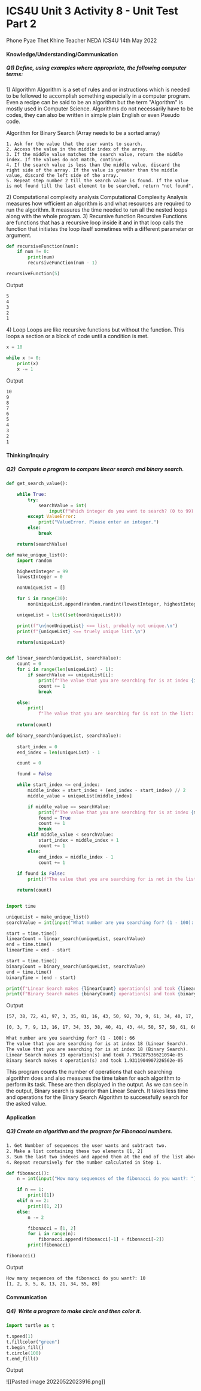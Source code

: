 # ICS4U Unit 3 Activity 8 - Unit Test Part 2

Phone Pyae Thet Khine
Teacher NEDA
ICS4U
14th May 2022

#### Knowledge/Understanding/Communication 
##### Q1) Define, using examples where appropriate, the following computer terms:
1) Algorithm
Algorithm is a set of rules and or instructions which is needed to be followed to accomplish something especially in a computer program. Even a recipe can be said to be an algorithm but the term "Algorithm" is mostly used in Computer Science. Algorithms do not necessarily have to be codes, they can also be written in simple plain English or even Pseudo code.

Algorithm for Binary Search (Array needs to be a sorted array)
```
1. Ask for the value that the user wants to search.
2. Access the value in the middle index of the array.
3. If the middle value matches the search value, return the middle index. If the values do not match, continue.
4. If the search value is less than the middle value, discard the right side of the array. If the value is greater than the middle value, discard the left side of the array.
5. Repeat step number 2 till the search value is found. If the value is not found till the last element to be searched, return "not found".
```

2) Computational complexity analysis
Computational Complexity Analysis measures how wfficient an algorithm is and what resources are required to run the algorithm. It measures the time needed to run all the nested loops along with the whole program.
3) Recursive function
Recursive Functions are functions that has a recursive loop inside it and in that loop calls the function that initiates the loop itself sometimes with a different parameter or argument.
```python
def recursiveFunction(num):
    if num != 0:
        print(num)
        recursiveFunction(num - 1)

recursiveFunction(5)
```
Output
```txt
5
4
3
2
1
```
4) Loop
Loops are like recursive functions but without the function. This loops a section or a block of code until a condition is met.
```python
x = 10

while x != 0:
	print(x)
	x -= 1
```
Output
```txt
10
9
8
7
6
5
4
3
2
1
```

#### Thinking/Inquiry
##### Q2)  Compute a program to compare linear search and binary search.
```python
def get_search_value():

    while True:
        try:
            searchValue = int(
                input(f"Which integer do you want to search? (0 to 99): "))
        except ValueError:
            print("ValueError. Please enter an integer.")
        else:
            break

    return(searchValue)

def make_unique_list():
    import random

    highestInteger = 99
    lowestInteger = 0

    nonUniqueList = []

    for i in range(30):
        nonUniqueList.append(random.randint(lowestInteger, highestInteger))

    uniqueList = list((set(nonUniqueList)))

    print(f"\n{nonUniqueList} <== list, probably not unique.\n")
    print(f"{uniqueList} <== truely unique list.\n")

    return(uniqueList)


def linear_search(uniqueList, searchValue):
    count = 0
    for i in range(len(uniqueList) - 1):    
        if searchValue == uniqueList[i]:
            print(f"The value that you are searching for is at index {i} (Linear Search).")
            count += 1
            break

    else:
        print(
            f"The value that you are searching for is not in the list: \n{uniqueList}")
            
    return(count)

def binary_search(uniqueList, searchValue):
    
    start_index = 0
    end_index = len(uniqueList) - 1

    count = 0

    found = False

    while start_index <= end_index:
        middle_index = start_index + (end_index - start_index) // 2
        middle_value = uniqueList[middle_index]

        if middle_value == searchValue:
            print(f"The value that you are searching for is at index {middle_index} (Binary Search).")
            found = True
            count += 1
            break
        elif middle_value < searchValue:
            start_index = middle_index + 1
            count += 1
        else:
            end_index = middle_index - 1
            count += 1
            
    if found is False:
        print(f"The value that you are searching for is not in the list: \n{uniqueList}")

    return(count)


import time

uniqueList = make_unique_list()
searchValue = int(input("What number are you searching for? (1 - 100): "))

start = time.time()
linearCount = linear_search(uniqueList, searchValue)
end = time.time()
linearTime = end - start

start = time.time()
binaryCount = binary_search(uniqueList, searchValue)
end = time.time()
binaryTime = (end - start)

print(f"Linear Search makes {linearCount} operation(s) and took {linearTime}")
print(f"Binary Search makes {binaryCount} operation(s) and took {binaryTime}")
```
Output
```txt
[57, 38, 72, 41, 97, 3, 35, 81, 16, 43, 50, 92, 70, 9, 61, 34, 40, 17, 58, 7, 66, 98, 73, 82, 68, 81, 0, 13, 44, 70] <== list, probably not unique.

[0, 3, 7, 9, 13, 16, 17, 34, 35, 38, 40, 41, 43, 44, 50, 57, 58, 61, 66, 68, 70, 72, 73, 81, 82, 92, 97, 98] <== truely unique list.

What number are you searching for? (1 - 100): 66
The value that you are searching for is at index 18 (Linear Search).
The value that you are searching for is at index 18 (Binary Search).
Linear Search makes 19 operation(s) and took 7.796287536621094e-05
Binary Search makes 4 operation(s) and took 1.9311904907226562e-05
```
This program counts the number of operations that each searching algorithm does and also measures the time taken for each algorithm to perform its task. These are then displayed in the output. As we can see in the output, Binary search is superior than Linear Search. It takes less time and operations for the Binary Search Algorithm to successfully search for the asked value.

#### Application
##### Q3) Create an algorithm and the program for Fibonacci numbers.
```txt
1. Get Numbber of sequences the user wants and subtract two.
2. Make a list containing these two elements [1, 2]
3. Sum the last two indexes and append them at the end of the list above.
4. Repeat recursively for the number calculated in Step 1.
```
```python
def fibonacci():
    n = int(input("How many sequences of the fibonacci do you want?: "))

    if n == 1:
        print([1])
    elif n == 2:
        print([1, 2])
    else:
        n -= 2

        fibonacci = [1, 2]
        for i in range(n):
            fibonacci.append(fibonacci[-1] + fibonacci[-2])
        print(fibonacci)

fibonacci()
```
Output
```txt
How many sequences of the fibonacci do you want?: 10
[1, 2, 3, 5, 8, 13, 21, 34, 55, 89]
```

#### Communication
##### Q4)  Write a program to make circle and then color it.
```python
import turtle as t

t.speed(1)
t.fillcolor("green")
t.begin_fill()
t.circle(100)
t.end_fill()
```
Output

![[Pasted image 20220522023916.png]]